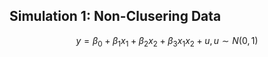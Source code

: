 ## Simulation 1: Non-Clusering Data

$$y=\beta_0+\beta_1x_1+\beta_2x_2+\beta_3x_1x_2+u,u\sim N(0,1)$$
